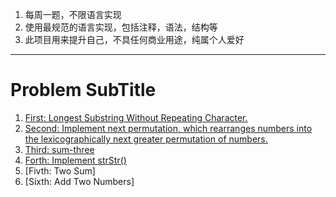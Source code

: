 1. 每周一题，不限语言实现
2. 使用最规范的语言实现，包括注释，语法，结构等
3. 此项目用来提升自己，不具任何商业用途，纯属个人爱好

---
# Problem SubTitle

1. [First: Longest Substring Without Repeating Character.](https://github.com/yuxinfeng/applo_letcode/blob/master/First/Solution.java)
2. [Second: Implement next permutation, which rearranges numbers into the lexicographically next greater
permutation of numbers.](https://github.com/yuxinfeng/applo_letcode/blob/master/Second/Solution.java)
3. [Third: sum-three](https://github.com/yuxinfeng/applo_letcode/blob/master/Third/Solution1.java)
4. [Forth: Implement strStr()](https://github.com/yuxinfeng/applo_letcode/blob/master/Forth/problem_strStr)
5. [Fivth: Two Sum]
6. [Sixth: Add Two Numbers]

